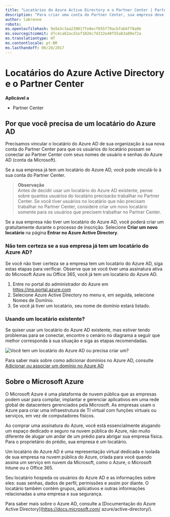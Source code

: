 ```yaml
---
title: "Locatários do Azure Active Directory e o Partner Center | Partner Center"
description: "Para criar uma conta do Partner Center, sua empresa deve ter um locatário do Azure Active Directory (Azure AD). O Azure AD é o diretório baseado em nuvem e o serviço de gerenciamento de identidades da Microsoft."
author: labrenne
robots: 
ms.openlocfilehash: 9a9a3c3aa239017fe8ecf655f79acbfab6ff8a0b
ms.sourcegitcommit: d7c4ca62acd1ef1026c7d322e40f55a83a80e72a
ms.translationtype: HT
ms.contentlocale: pt-BR
ms.lasthandoff: 06/28/2017
---
```

# <a name="azure-active-directory-tenants-and-partner-center"></a>Locatários do Azure Active Directory e o Partner Center  

**Aplicável a**

-  Partner Center

## <a name="why-you-need-an-azure-ad-tenant"></a>Por que você precisa de um locatário do Azure AD

Precisamos vincular o locatário do Azure AD de sua organização à sua nova conta do Partner Center para que os usuários do locatário possam se conectar ao Partner Center com seus nomes de usuário e senhas do Azure AD (conta da Microsoft).

Se a sua empresa já tem um locatário do Azure AD, você pode vinculá-lo à sua conta do Partner Center. 

>**Observação**<br> Antes de decidir usar um locatário do Azure AD existente, pense sobre quantos usuários do locatário precisarão trabalhar no Partner Center. Se você tiver usuários no locatário que não precisam trabalhar no Partner Center, considere criar um novo locatário somente para os usuários que precisem trabalhar no Partner Center.

Se a sua empresa não tiver um locatário do Azure AD, você poderá criar um gratuitamente durante o processo de inscrição. Selecione **Criar um novo locatário** na página **Entrar no Azure Active Directory**. 

### <a name="not-sure-if-your-company-already-has-an-azure-ad-tenant"></a>Não tem certeza se a sua empresa já tem um locatário do Azure AD?

Se você não tiver certeza se a empresa tem um locatário do Azure AD, siga estas etapas para verificar. Observe que se você tiver uma assinatura ativa do Microsoft Azure ou Office 365, você já tem um locatário do Azure AD.
1.  Entre no portal do administrador do Azure em https://ms.portal.azure.com
2.  Selecione Azure Active Directory no menu e, em seguida, selecione Nomes de Domínio.
3.  Se você já tiver um locatário, seu nome de domínio estará listado.

### <a name="using-an-existing-tenant"></a>Usando um locatário existente?

Se quiser usar um locatário do Azure AD existente, mas estiver tendo problemas para se conectar, encontre o cenário no diagrama a seguir que melhor corresponda à sua situação e siga as etapas recomendadas. 

![Você tem um locatário do Azure AD ou precisa criar um?](images/onboardingAADFlow.png)

Para saber mais sobre como adicionar domínios no Azure AD, consulte [Adicionar ou associar um domínio no Azure AD](https://docs.microsoft.com/azure/active-directory/active-directory-add-domain)

## <a name="about-microsoft-azure"></a>Sobre o Microsoft Azure

O Microsoft Azure é uma plataforma de nuvem pública que as empresas podem usar para compilar, implantar e gerenciar aplicativos em uma rede global de datacenters gerenciados pela Microsoft. As empresas usam o Azure para criar uma infraestrutura de TI virtual com funções virtuais ou serviços, em vez de computadores físicos. 

Ao comprar uma assinatura do Azure, você está essencialmente alugando um espaço dedicado e seguro na nuvem pública do Azure, não muito diferente de alugar um andar de um prédio para abrigar sua empresa física. Para o proprietário do prédio, sua empresa é um locatário. 

Um locatário do Azure AD é uma representação virtual dedicada e isolada de sua empresa na nuvem pública do Azure, criada para você quando assina um serviço em nuvem da Microsoft, como o Azure, o Microsoft Intune ou o Office 365. 

Seu locatário hospeda os usuários do Azure AD e as informações sobre eles: suas senhas, dados de perfil, permissões e assim por diante. O locatário também contém grupos, aplicativos e outras informações relacionadas a uma empresa e sua segurança. 

Para saber mais sobre o Azure AD, consulte a [Documentação do Azure Active Directory](https://docs.microsoft.com/ azure/active-directory/). 
